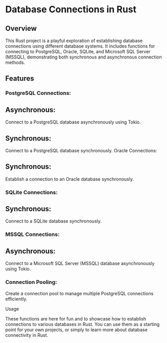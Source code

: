 # Database Connections in Rust

## Overview

This Rust project is a playful exploration of establishing database connections using different database systems. It includes functions for connecting to PostgreSQL, Oracle, SQLite, and Microsoft SQL Server (MSSQL), demonstrating both synchronous and asynchronous connection methods.

## Features

### PostgreSQL Connections:

## Asynchronous:
Connect to a PostgreSQL database asynchronously using Tokio.

## Synchronous: 
Connect to a PostgreSQL database synchronously.
Oracle Connections:

## Synchronous: 
Establish a connection to an Oracle database synchronously.
### SQLite Connections:

## Synchronous: 
Connect to a SQLite database synchronously.
### MSSQL Connections:

## Asynchronous: 
Connect to a Microsoft SQL Server (MSSQL) database asynchronously using Tokio.

### Connection Pooling:

Create a connection pool to manage multiple PostgreSQL connections efficiently.

Usage

These functions are here for fun and to showcase how to establish connections to various databases in Rust. You can use them as a starting point for your own projects, or simply to learn more about database connectivity in Rust.
